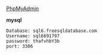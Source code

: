 [PhpMyAdmin](https://www.phpmyadmin.co/index.php)

**mysql**
```
Database: sql6.freesqldatabase.com
Username: sql6691797
password: thafvhbY3b
port: 3306
```
